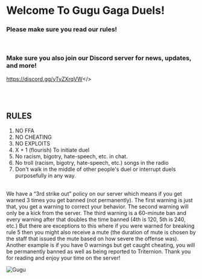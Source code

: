 # **Welcome To Gugu Gaga Duels!**
### **Please make sure you read our rules!**

<br>

### **Make sure you also join our Discord server for news, updates, and more!**
<a id="Gugu Gaga Discord server">https://discord.gg/yTyZXrqVW</>

<br>
<br>

## **RULES**
1. NO FFA
2. NO CHEATING
3. NO EXPLOITS
4. X + 1 (flourish) To initiate duel
5. No racism, bigotry, hate-speech, etc. in chat.
6. No troll (racism, bigotry, hate-speech, etc.) songs in the radio
7. Don't walk in the middle of other people's duel or interrupt duels purposefully in any way.
<br>
We have a “3rd strike out” policy on our server which means if you get warned 3 times you get banned (not permanently). The first warning is just that, you get a warning to correct your behavior. The second warning will only be a kick from the server. The third warning is a 60-minute ban and every warning after that doubles the time banned (4th is 120, 5th is 240, etc.) But there are exceptions to this where if you were warned for breaking rule 5 then you might also receive a mute (the duration of mute is chosen by the staff that issued the mute based on how severe the offense was). Another example is if you have 0 warnings but get caught cheating, you will be permanently banned as well as being reported to Triternion. Thank you for reading and enjoy your time on the server!

<br>

![Gugu](https://roweflay.xyz/assets/gugu_gaga.png)
